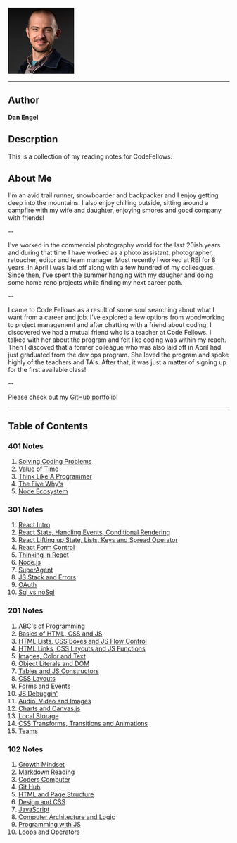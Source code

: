 ![](Dan_Engel_2020_lowres2.jpg) 

---

## Author

**Dan Engel**

## Descrption

This is a collection of my reading notes for CodeFellows.

## About Me

I'm an avid trail runner, snowboarder and backpacker and I enjoy getting deep into the mountains. I also enjoy chilling outside, sitting around a campfire with my wife and daughter, enjoying smores and good company with friends!

--

I've worked in the commercial photography world for the last 20ish years and during that time I have worked as a photo assistant, photographer, retoucher, editor and team manager. Most recently I worked at REI for 8 years. In April I was laid off along with a few hundred of my colleagues. Since then, I've spent the summer hanging with my daugher and doing some home reno projects while finding my next career path.

--

I came to Code Fellows as a result of some soul searching about what I want from a career and job. I've explored a few options from woodworking to project management and after chatting with a friend about coding, I discovered we had a mutual friend who is a teacher at Code Fellows. I talked with her about the program and felt like coding was within my reach. Then I discoved that a former colleague who was also laid off in April had just graduated from the dev ops program. She loved the program and spoke highly of the teachers and TA's. After that, it was just a matter of signing up for the first available class!

--

Please check out my [GitHub portfolio](https://github.com/daneng1)!

---

## Table of Contents

### 401 Notes

1. [Solving Coding Problems](401-notes/solving_coding_problems.md)
1. [Value of Time](401-notes/Value_of_time.md)
1. [Think Like A Programmer](401-notes/Think_Like_A_Progremmer.md)
1. [The Five Why's](401-notes/The_5_Whys.md)
1. [Node Ecosystem](401-notes/Node_Ecosystem.md)


### 301 Notes

1. [React Intro](301-notes/react.md)
1. [React State, Handling Events, Conditional Rendering](301-notes/react-state-events-rendering.md)
1. [React Lifting up State, Lists, Keys and Spread Operator](301-notes/react-state-lists-keys.md)
1. [React Form Control](301-notes/react-forms.md)
1. [Thinking in React](301-notes/react-thinking.md)
1. [Node.js](301-notes/node-intro.md)
1. [SuperAgent](301-notes/superagent_regex.md)
1. [JS Stack and Errors](301-notes/javascript-call-stack.md)
1. [OAuth](301-notes/oauth.md)
1. [Sql vs noSql](301-notes/sql-vs-noSql.md)

### 201 Notes

1. [ABC's of Programming](/201-notes/class-01.md)
1. [Basics of HTML, CSS and JS](/201-notes/basics_html_css_js.md)
1. [HTML Lists, CSS Boxes and JS Flow Control](/201-notes/htmlLists_cssBoxes_jsFlowControl.md)
1. [HTML Links, CSS Layouts and JS Functions](201-notes/htmlLinks_jsFunctions_cssLayouts.md)
1. [Images, Color and Text](201-notes/images_color_text.md)
1. [Object Literals and DOM](201-notes/Object_Literals_DOM.md)
1. [Tables and JS Constructors](201-notes/tables_JSconstructors.md)
1. [CSS Layouts](201-notes/css_layouts.md)
1. [Forms and Events](201-notes/forms_events.md)
1. [JS Debuggin'](201-notes/JS_Debugging.md)
1. [Audio, Video and Images](201-notes/audio_video_images.md)
1. [Charts and Canvas.js](201-notes/chart_canvas.md)
1. [Local Storage](201-notes/local_storage.md)
1. [CSS Transforms, Transitions and Animations](201-notes/css_transforms_transitions_animations.md)
1. [Teams](201-notes/teams.md)

### 102 Notes

1. [Growth Mindset](/102-notes/growth_mindset.md)
1. [Markdown Reading](/102-notes/markdown.md)
1. [Coders Computer](/102-notes/coders_computer.md)
1. [Git Hub](/102-notes/github.md)
1. [HTML and Page Structure](/102-notes/html_pagestructure.md)
1. [Design and CSS](/102-notes/css.md)
1. [JavaScript](/102-notes/javascript.md)
1. [Computer Architecture and Logic](/102-notes/computers.md)
1. [Programming with JS](/102-notes/programming_JS.md)
1. [Loops and Operators](/102-notes/loops_operation.md)
